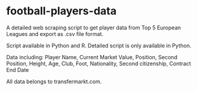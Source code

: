 # football-players-data
A detailed web scraping script to get player data from Top 5 European Leagues and export as .csv file format.

Script available in Python and R. Detailed script is only available in Python.

Data including:
  Player Name,
  Current Market Value,
  Position,
  Second Position,
  Height,
  Age,
  Club,
  Foot,
  Nationality,
  Second citizenship,
  Contract End Date

All data belongs to transfermarkt.com.
